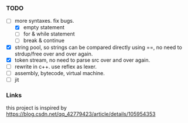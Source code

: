### TODO
- [ ] more syntaxes. fix bugs.
  - [x] empty statement
  - [ ] for & while statement
  - [ ] break & continue
- [x] string pool, so strings can be compared directly using ==, no need to strdup/free over and over again.
- [x] token stream, no need to parse src over and over again.
- [ ] rewrite in c++. use reflex as lexer.
- [ ] assembly, bytecode, virtual machine.
- [ ] jit
### Links
this project is inspired by https://blog.csdn.net/qq_42779423/article/details/105954353